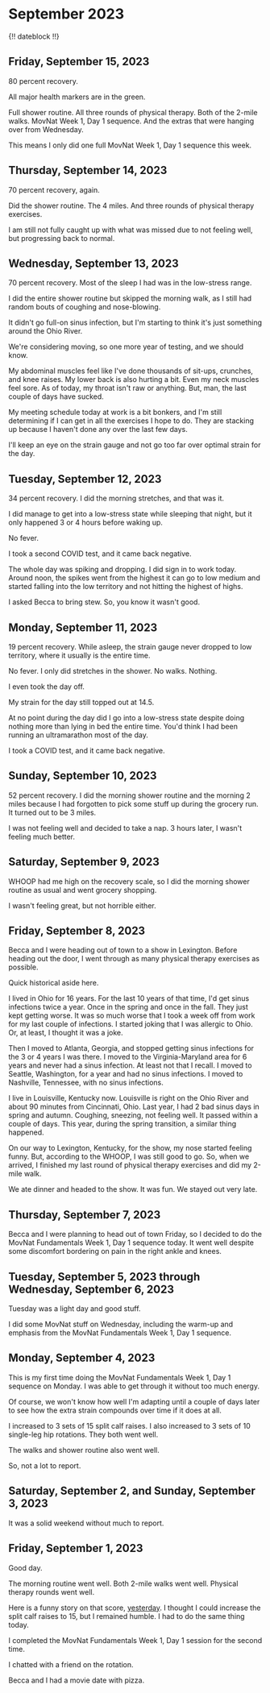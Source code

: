# September 2023

{!! dateblock !!}

## Friday, September 15, 2023

80 percent recovery.

All major health markers are in the green.

Full shower routine. All three rounds of physical therapy. Both of the 2-mile walks. MovNat Week 1, Day 1 sequence. And the extras that were hanging over from Wednesday.

This means I only did one full MovNat Week 1, Day 1 sequence this week.

## Thursday, September 14, 2023

70 percent recovery, again.

Did the shower routine. The 4 miles. And three rounds of physical therapy exercises.

I am still not fully caught up with what was missed due to not feeling well, but progressing back to normal.

## Wednesday, September 13, 2023

70 percent recovery. Most of the sleep I had was in the low-stress range. 

I did the entire shower routine but skipped the morning walk, as I still had random bouts of coughing and nose-blowing.

It didn't go full-on sinus infection, but I'm starting to think it's just something around the Ohio River. 

We're considering moving, so one more year of testing, and we should know.

My abdominal muscles feel like I've done thousands of sit-ups, crunches, and knee raises. My lower back is also hurting a bit. Even my neck muscles feel sore. As of today, my throat isn't raw or anything. But, man, the last couple of days have sucked.

My meeting schedule today at work is a bit bonkers, and I'm still determining if I can get in all the exercises I hope to do. They are stacking up because I haven't done any over the last few days.

I'll keep an eye on the strain gauge and not go too far over optimal strain for the day.

## Tuesday, September 12, 2023

34 percent recovery. I did the morning stretches, and that was it. 

I did manage to get into a low-stress state while sleeping that night, but it only happened 3 or 4 hours before waking up.

No fever.

I took a second COVID test, and it came back negative. 

The whole day was spiking and dropping. I did sign in to work today. Around noon, the spikes went from the highest it can go to low medium and started falling into the low territory and not hitting the highest of highs.

I asked Becca to bring stew. So, you know it wasn't good.

## Monday, September 11, 2023

19 percent recovery. While asleep, the strain gauge never dropped to low territory, where it usually is the entire time. 

No fever. I only did stretches in the shower. No walks. Nothing.

I even took the day off.

My strain for the day still topped out at 14.5.

At no point during the day did I go into a low-stress state despite doing nothing more than lying in bed the entire time. You'd think I had been running an ultramarathon most of the day. 

I took a COVID test, and it came back negative.

## Sunday, September 10, 2023

52 percent recovery. I did the morning shower routine and the morning 2 miles because I had forgotten to pick some stuff up during the grocery run. It turned out to be 3 miles. 

I was not feeling well and decided to take a nap. 3 hours later, I wasn't feeling much better.

## Saturday, September 9, 2023

WHOOP had me high on the recovery scale, so I did the morning shower routine as usual and went grocery shopping.

I wasn't feeling great, but not horrible either. 

## Friday, September 8, 2023

Becca and I were heading out of town to a show in Lexington. Before heading out the door, I went through as many physical therapy exercises as possible.

Quick historical aside here.

I lived in Ohio for 16 years. For the last 10 years of that time, I'd get sinus infections twice a year. Once in the spring and once in the fall. They just kept getting worse. It was so much worse that I took a week off from work for my last couple of infections. I started joking that I was allergic to Ohio. Or, at least, I thought it was a joke.

Then I moved to Atlanta, Georgia, and stopped getting sinus infections for the 3 or 4 years I was there. I moved to the Virginia-Maryland area for 6 years and never had a sinus infection. At least not that I recall. I moved to Seattle, Washington, for a year and had no sinus infections. I moved to Nashville, Tennessee, with no sinus infections. 

I live in Louisville, Kentucky now. Louisville is right on the Ohio River and about 90 minutes from Cincinnati, Ohio. Last year, I had 2 bad sinus days in spring and autumn. Coughing, sneezing, not feeling well. It passed within a couple of days. This year, during the spring transition, a similar thing happened.

On our way to Lexington, Kentucky, for the show, my nose started feeling funny. But, according to the WHOOP, I was still good to go. So, when we arrived, I finished my last round of physical therapy exercises and did my 2-mile walk.

We ate dinner and headed to the show. It was fun. We stayed out very late.

## Thursday, September 7, 2023

Becca and I were planning to head out of town Friday, so I decided to do the MovNat Fundamentals Week 1, Day 1 sequence today. It went well despite some discomfort bordering on pain in the right ankle and knees.

## Tuesday, September 5, 2023 through Wednesday, September 6, 2023

Tuesday was a light day and good stuff.

I did some MovNat stuff on Wednesday, including the warm-up and emphasis from the MovNat Fundamentals Week 1, Day 1 sequence.

## Monday, September 4, 2023

This is my first time doing the MovNat Fundamentals Week 1, Day 1 sequence on Monday. I was able to get through it without too much energy.

Of course, we won't know how well I'm adapting until a couple of days later to see how the extra strain compounds over time if it does at all.

I increased to 3 sets of 15 split calf raises. I also increased to 3 sets of 10 single-leg hip rotations. They both went well.

The walks and shower routine also went well.

So, not a lot to report.

## Saturday, September 2, and Sunday, September 3, 2023

It was a solid weekend without much to report.

## Friday, September 1, 2023

Good day.

The morning routine went well. Both 2-mile walks went well. Physical therapy rounds went well.

Here is a funny story on that score, [yesterday](/experiences/health-and-wellness/historical-summaries/202308/). I thought I could increase the split calf raises to 15, but I remained humble. I had to do the same thing today.

I completed the MovNat Fundamentals Week 1, Day 1 session for the second time.

I chatted with a friend on the rotation.

Becca and I had a movie date with pizza. 
